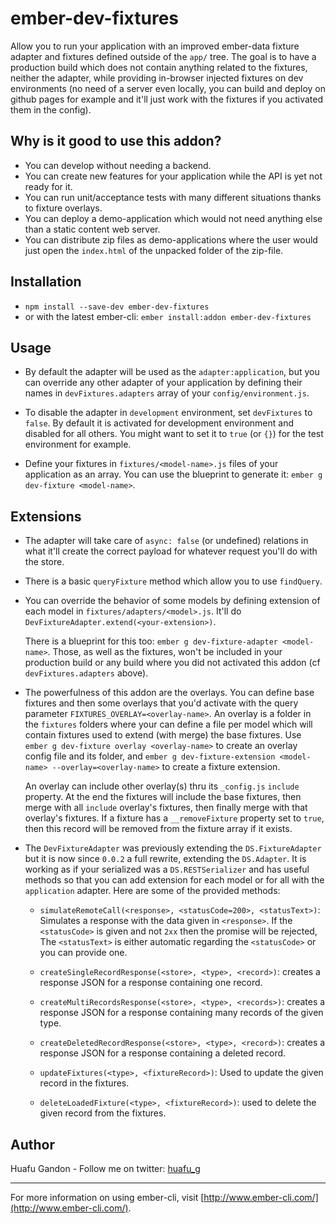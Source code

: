 # ember-dev-fixtures

Allow you to run your application with an improved ember-data fixture adapter and fixtures defined
outside of the `app/` tree. The goal is to have a production build which does not contain anything
related to the fixtures, neither the adapter, while providing in-browser injected fixtures on dev
environments (no need of a server even locally, you can build and deploy on github pages for example
and it'll just work with the fixtures if you activated them in the config).


## Why is it good to use this addon?

- You can develop without needing a backend.
- You can create new features for your application while the API is yet not ready for it.
- You can run unit/acceptance tests with many different situations thanks to fixture overlays.
- You can deploy a demo-application which would not need anything else than a static content web
server.
- You can distribute zip files as demo-applications where the user would just open the `index.html`
of the unpacked folder of the zip-file.


## Installation

* `npm install --save-dev ember-dev-fixtures`
* or with the latest ember-cli: `ember install:addon ember-dev-fixtures`


## Usage

* By default the adapter will be used as the `adapter:application`, but you can override any other
adapter of your application by defining their names in `devFixtures.adapters` array of your
`config/environment.js`.

* To disable the adapter in `development` environment, set `devFixtures` to `false`. By default it
is activated for development environment and disabled for all others. You might want to set it to
`true` (or `{}`) for the test environment for example.

* Define your fixtures in `fixtures/<model-name>.js` files of your application as an array. You can
use the blueprint to generate it: `ember g dev-fixture <model-name>`.


## Extensions

* The adapter will take care of `async: false` (or undefined) relations in what it'll create the
correct payload for whatever request you'll do with the store.

* There is a basic `queryFixture` method which allow you to use `findQuery`.

* You can override the behavior of some models by defining extension of each model in
`fixtures/adapters/<model>.js`. It'll do `DevFixtureAdapter.extend(<your-extension>)`.

    There is a blueprint for this too: `ember g dev-fixture-adapter <model-name>`. Those, as well as
    the fixtures, won't be included in your production build or any build where you did not activated
    this addon (cf `devFixtures.adapters` above).
    
* The powerfulness of this addon are the overlays. You can define base fixtures and then some overlays
that you'd activate with the query parameter `FIXTURES_OVERLAY=<overlay-name>`. An overlay is a folder
in the `fixtures` folders where your can define a file per model which will contain fixtures used to
extend (with merge) the base fixtures. Use `ember g dev-fixture overlay <overlay-name>` to create an
overlay config file and its folder, and `ember g dev-fixture-extension <model-name> --overlay=<overlay-name>`
to create a fixture extension.

    An overlay can include other overlay(s) thru its `_config.js` `include` property. At the end the
    fixtures will include the base fixtures, then merge with all `include` overlay's fixtures, then
    finally merge with that overlay's fixtures. If a fixture has a `__removeFixture` property set to
    `true`, then this record will be removed from the fixture array if it exists.
    
* The `DevFixtureAdapter` was previously extending the `DS.FixtureAdapter` but it is now since `0.0.2`
a full rewrite, extending the `DS.Adapter`. It is working as if your serialized was a `DS.RESTSerializer`
and has useful methods so that you can add extension for each model or for all with the `application`
adapter. Here are some of the provided methods:

    - `simulateRemoteCall(<response>, <statusCode=200>, <statusText>)`: Simulates a response with
    the data given in `<response>`. If the `<statusCode>` is given and not `2xx` then the promise
    will be rejected, The `<statusText>` is either automatic regarding the `<statusCode>` or you can
    provide one.
    
    - `createSingleRecordResponse(<store>, <type>, <record>)`: creates a response JSON for a
    response containing one record.
    
    - `createMultiRecordsResponse(<store>, <type>, <records>)`: creates a response JSON for a
    response containing many records of the given type.
    
    - `createDeletedRecordResponse(<store>, <type>, <record>)`: creates a response JSON for a
    response containing a deleted record.
    
    - `updateFixtures(<type>, <fixtureRecord>)`: Used to update the given record in the fixtures.
    
    - `deleteLoadedFixture(<type>, <fixtureRecord>)`: used to delete the given record from the fixtures.


## Author

Huafu Gandon - Follow me on twitter: [huafu_g](https://twitter.com/huafu_g)

---

For more information on using ember-cli, visit [http://www.ember-cli.com/](http://www.ember-cli.com/).
